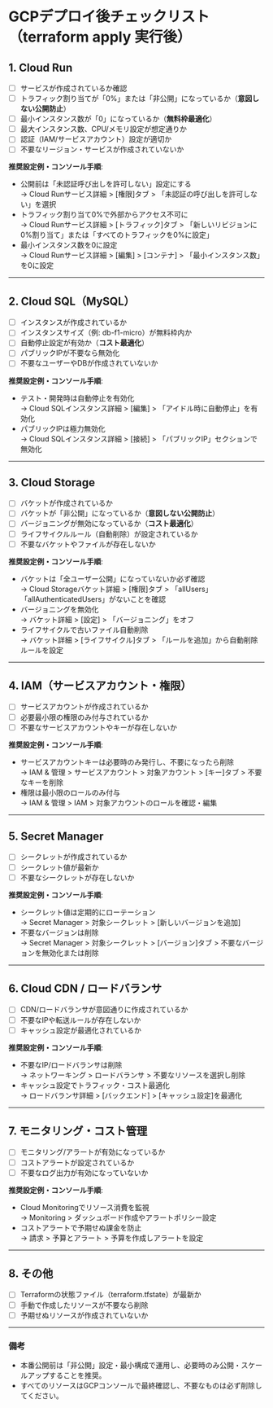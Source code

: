 # GCPデプロイ後チェックリスト（terraform apply 実行後）

## 1. Cloud Run
- [ ] サービスが作成されているか確認
- [ ] トラフィック割り当てが「0%」または「非公開」になっているか（**意図しない公開防止**）
- [ ] 最小インスタンス数が「0」になっているか（**無料枠最適化**）
- [ ] 最大インスタンス数、CPU/メモリ設定が想定通りか
- [ ] 認証（IAM/サービスアカウント）設定が適切か
- [ ] 不要なリージョン・サービスが作成されていないか

**推奨設定例・コンソール手順**:
- 公開前は「未認証呼び出しを許可しない」設定にする  
  → Cloud Runサービス詳細 > [権限]タブ > 「未認証の呼び出しを許可しない」を選択
- トラフィック割り当て0%で外部からアクセス不可に  
  → Cloud Runサービス詳細 > [トラフィック]タブ > 「新しいリビジョンに0%割り当て」または「すべてのトラフィックを0%に設定」
- 最小インスタンス数を0に設定  
  → Cloud Runサービス詳細 > [編集] > [コンテナ] > 「最小インスタンス数」を0に設定

---

## 2. Cloud SQL（MySQL）
- [ ] インスタンスが作成されているか
- [ ] インスタンスサイズ（例: db-f1-micro）が無料枠内か
- [ ] 自動停止設定が有効か（**コスト最適化**）
- [ ] パブリックIPが不要なら無効化
- [ ] 不要なユーザーやDBが作成されていないか

**推奨設定例・コンソール手順**:
- テスト・開発時は自動停止を有効化  
  → Cloud SQLインスタンス詳細 > [編集] > 「アイドル時に自動停止」を有効化
- パブリックIPは極力無効化  
  → Cloud SQLインスタンス詳細 > [接続] > 「パブリックIP」セクションで無効化

---

## 3. Cloud Storage
- [ ] バケットが作成されているか
- [ ] バケットが「非公開」になっているか（**意図しない公開防止**）
- [ ] バージョニングが無効になっているか（**コスト最適化**）
- [ ] ライフサイクルルール（自動削除）が設定されているか
- [ ] 不要なバケットやファイルが存在しないか

**推奨設定例・コンソール手順**:
- バケットは「全ユーザー公開」になっていないか必ず確認  
  → Cloud Storageバケット詳細 > [権限]タブ > 「allUsers」「allAuthenticatedUsers」がないことを確認
- バージョニングを無効化  
  → バケット詳細 > [設定] > 「バージョニング」をオフ
- ライフサイクルで古いファイル自動削除  
  → バケット詳細 > [ライフサイクル]タブ > 「ルールを追加」から自動削除ルールを設定

---

## 4. IAM（サービスアカウント・権限）
- [ ] サービスアカウントが作成されているか
- [ ] 必要最小限の権限のみ付与されているか
- [ ] 不要なサービスアカウントやキーが存在しないか

**推奨設定例・コンソール手順**:
- サービスアカウントキーは必要時のみ発行し、不要になったら削除  
  → IAM & 管理 > サービスアカウント > 対象アカウント > [キー]タブ > 不要なキーを削除
- 権限は最小限のロールのみ付与  
  → IAM & 管理 > IAM > 対象アカウントのロールを確認・編集

---

## 5. Secret Manager
- [ ] シークレットが作成されているか
- [ ] シークレット値が最新か
- [ ] 不要なシークレットが存在しないか

**推奨設定例・コンソール手順**:
- シークレット値は定期的にローテーション  
  → Secret Manager > 対象シークレット > [新しいバージョンを追加]
- 不要なバージョンは削除  
  → Secret Manager > 対象シークレット > [バージョン]タブ > 不要なバージョンを無効化または削除

---

## 6. Cloud CDN / ロードバランサ
- [ ] CDN/ロードバランサが意図通りに作成されているか
- [ ] 不要なIPや転送ルールが存在しないか
- [ ] キャッシュ設定が最適化されているか

**推奨設定例・コンソール手順**:
- 不要なIP/ロードバランサは削除  
  → ネットワーキング > ロードバランサ > 不要なリソースを選択し削除
- キャッシュ設定でトラフィック・コスト最適化  
  → ロードバランサ詳細 > [バックエンド] > [キャッシュ設定]を最適化

---

## 7. モニタリング・コスト管理
- [ ] モニタリング/アラートが有効になっているか
- [ ] コストアラートが設定されているか
- [ ] 不要なログ出力が有効になっていないか

**推奨設定例・コンソール手順**:
- Cloud Monitoringでリソース消費を監視  
  → Monitoring > ダッシュボード作成やアラートポリシー設定
- コストアラートで予期せぬ課金を防止  
  → 請求 > 予算とアラート > 予算を作成しアラートを設定

---

## 8. その他
- [ ] Terraformの状態ファイル（terraform.tfstate）が最新か
- [ ] 手動で作成したリソースが不要なら削除
- [ ] 予期せぬリソースが作成されていないか

---

### 備考
- 本番公開前は「非公開」設定・最小構成で運用し、必要時のみ公開・スケールアップすることを推奨。
- すべてのリソースはGCPコンソールで最終確認し、不要なものは必ず削除してください。 